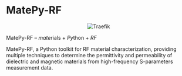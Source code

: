 # MatePy-RF

<p align="center">
    <picture>
      <source media="(prefers-color-scheme: dark)" srcset="/icon/matepy-rf.png">
      <source media="(prefers-color-scheme: light)" srcset="/icon/matepy-rf.png">
      <img alt="Traefik" title="Traefik" src="docs/content/assets/img/traefik.logo.png">
    </picture>
</p>

MatePy-RF – *mate*rials + *Py*thon + *RF*

MatePy-RF, a Python toolkit for RF material characterization, providing multiple techniques to determine the permittivity and permeability of dielectric and magnetic materials from high-frequency S-parameters measurement data.
